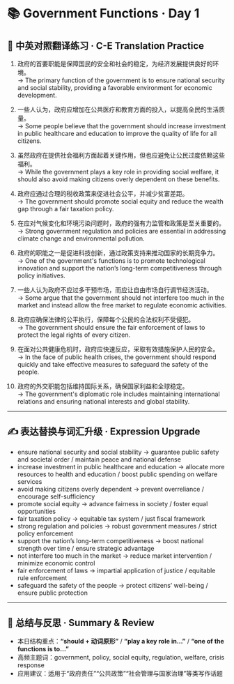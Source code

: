 # 📚 Government Functions · Day 1

## 📖 中英对照翻译练习 · C-E Translation Practice

1. 政府的首要职能是保障国民的安全和社会的稳定，为经济发展提供良好的环境。  
   → The primary function of the government is to ensure national security and social stability, providing a favorable environment for economic development.

2. 一些人认为，政府应增加在公共医疗和教育方面的投入，以提高全民的生活质量。  
   → Some people believe that the government should increase investment in public healthcare and education to improve the quality of life for all citizens.

3. 虽然政府在提供社会福利方面起着关键作用，但也应避免让公民过度依赖这些福利。  
   → While the government plays a key role in providing social welfare, it should also avoid making citizens overly dependent on these benefits.

4. 政府应通过合理的税收政策来促进社会公平，并减少贫富差距。  
   → The government should promote social equity and reduce the wealth gap through a fair taxation policy.

5. 在应对气候变化和环境污染问题时，政府的强有力监管和政策是至关重要的。  
   → Strong government regulation and policies are essential in addressing climate change and environmental pollution.

6. 政府的职能之一是促进科技创新，通过政策支持来推动国家的长期竞争力。  
   → One of the government's functions is to promote technological innovation and support the nation’s long-term competitiveness through policy initiatives.

7. 一些人认为政府不应过多干预市场，而应让自由市场自行调节经济活动。  
   → Some argue that the government should not interfere too much in the market and instead allow the free market to regulate economic activities.

8. 政府应确保法律的公平执行，保障每个公民的合法权利不受侵犯。  
   → The government should ensure the fair enforcement of laws to protect the legal rights of every citizen.

9. 在面对公共健康危机时，政府应快速反应，采取有效措施保护人民的安全。  
   → In the face of public health crises, the government should respond quickly and take effective measures to safeguard the safety of the people.

10. 政府的外交职能包括维持国际关系，确保国家利益和全球稳定。  
    → The government's diplomatic role includes maintaining international relations and ensuring national interests and global stability.

---

## ✍️ 表达替换与词汇升级 · Expression Upgrade

- ensure national security and social stability → guarantee public safety and societal order / maintain peace and national defense  
- increase investment in public healthcare and education → allocate more resources to health and education / boost public spending on welfare services  
- avoid making citizens overly dependent → prevent overreliance / encourage self-sufficiency  
- promote social equity → advance fairness in society / foster equal opportunities  
- fair taxation policy → equitable tax system / just fiscal framework  
- strong regulation and policies → robust government measures / strict policy enforcement  
- support the nation’s long-term competitiveness → boost national strength over time / ensure strategic advantage  
- not interfere too much in the market → reduce market intervention / minimize economic control  
- fair enforcement of laws → impartial application of justice / equitable rule enforcement  
- safeguard the safety of the people → protect citizens’ well-being / ensure public protection

---

## 🧠 总结与反思 · Summary & Review

- 本日结构重点：**“should + 动词原形”** / **“play a key role in…”** / **“one of the functions is to…”**  
- 高频主题词：government, policy, social equity, regulation, welfare, crisis response  
- 应用建议：适用于“政府责任”“公共政策”“社会管理与国家治理”等类写作话题

